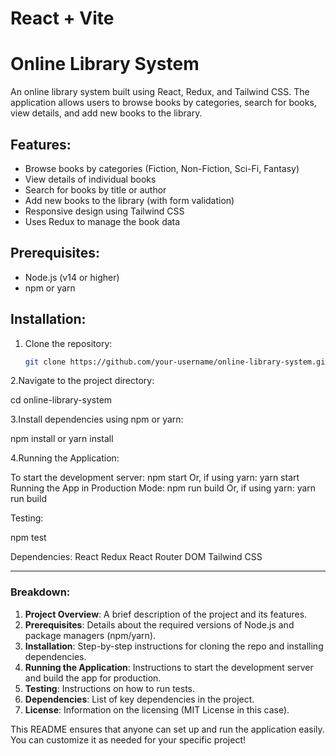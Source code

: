 # React + Vite

# Online Library System

An online library system built using React, Redux, and Tailwind CSS. The application allows users to browse books by categories, search for books, view details, and add new books to the library.

## Features:
- Browse books by categories (Fiction, Non-Fiction, Sci-Fi, Fantasy)
- View details of individual books
- Search for books by title or author
- Add new books to the library (with form validation)
- Responsive design using Tailwind CSS
- Uses Redux to manage the book data

## Prerequisites:
- Node.js (v14 or higher)
- npm or yarn

## Installation:

1. Clone the repository:

   ```bash
   git clone https://github.com/your-username/online-library-system.git


2.Navigate to the project directory:

cd online-library-system

3.Install dependencies using npm or yarn:

npm install or yarn install
  
4.Running the Application:


To start the development server:
npm start
Or, if using yarn:
yarn start
Running the App in Production Mode:
npm run build
Or, if using yarn:
yarn run build

Testing:

npm test

Dependencies:
React
Redux
React Router DOM
Tailwind CSS




---

### Breakdown:
1. **Project Overview**: A brief description of the project and its features.
2. **Prerequisites**: Details about the required versions of Node.js and package managers (npm/yarn).
3. **Installation**: Step-by-step instructions for cloning the repo and installing dependencies.
4. **Running the Application**: Instructions to start the development server and build the app for production.
5. **Testing**: Instructions on how to run tests.
6. **Dependencies**: List of key dependencies in the project.
7. **License**: Information on the licensing (MIT License in this case).

This README ensures that anyone can set up and run the application easily. You can customize it as needed for your specific project!




